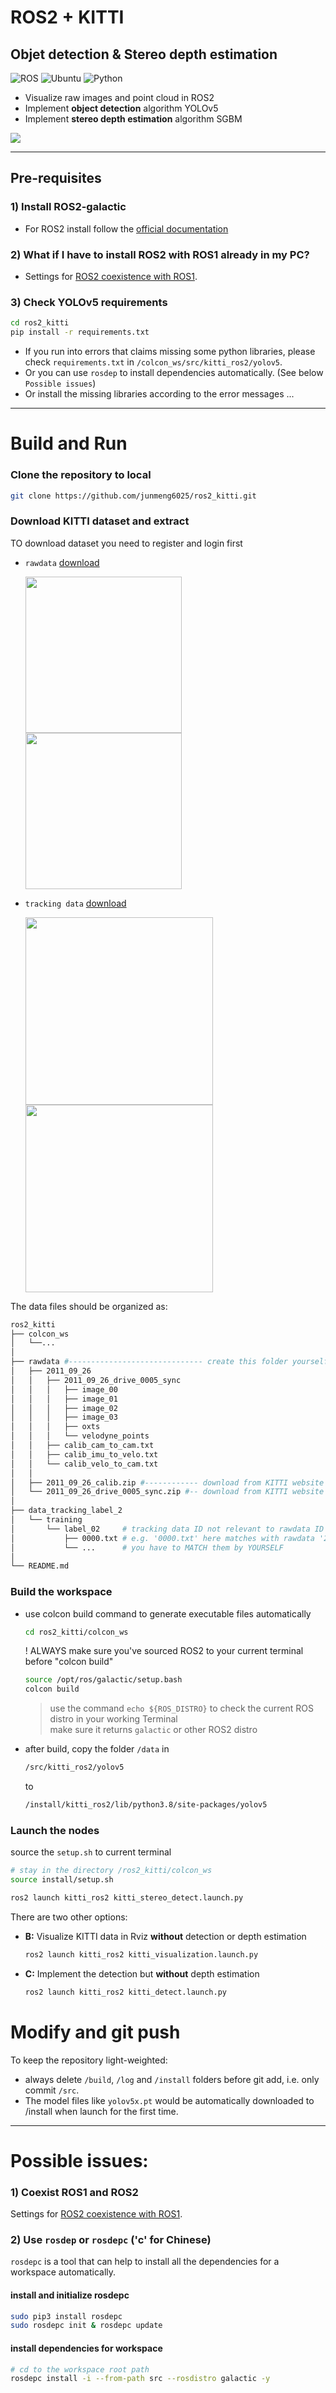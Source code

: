 # ROS2 + KITTI
## Objet detection & Stereo depth estimation
![ROS](https://img.shields.io/badge/ros2-galactic-blue)
![Ubuntu](https://img.shields.io/badge/ubuntu-20.04-blue)
![Python](https://img.shields.io/badge/python-3.8-blue)
- Visualize raw images and point cloud in ROS2
- Implement **object detection** algorithm YOLOv5
- Implement **stereo depth estimation** algorithm SGBM  
<img src = "README/kitti_ros2_rviz2.png">  

***
## Pre-requisites
### 1) Install ROS2-galactic
- For ROS2 install follow the [official documentation](https://docs.ros.org/en/humble/Installation/Ubuntu-Install-Debians.html)  
### 2) What if I have to install ROS2 with ROS1 already in my PC?
- Settings for [ROS2 coexistence with ROS1](https://stackoverflow.com/questions/61333625/ros2-coexistence-with-ros#:~:text=Based%20on%20Shrijit%20Singh%20comment%2C).  
### 3) Check YOLOv5 requirements
```bash
cd ros2_kitti
pip install -r requirements.txt
```

- If you run into errors that claims missing some python libraries, please check `requirements.txt` in `/colcon_ws/src/kitti_ros2/yolov5`.  
- Or you can use `rosdep` to install dependencies automatically. (See below `Possible issues`)  
- Or install the missing libraries according to the error messages ...
***
# Build and Run
### Clone the repository to local
```bash
git clone https://github.com/junmeng6025/ros2_kitti.git
```
### Download KITTI dataset and extract
TO download dataset you need to register and login first  
- `rawdata` [download](https://s3.eu-central-1.amazonaws.com/avg-kitti/raw_data/2011_09_26_drive_0005/2011_09_26_drive_0005_sync.zip)  
  <p float="left">
    <img src="README/kitti_download_guide00.png" height="250" />
    <img src="README/kitti_download_guide01.png" height="250" /> 
  </p>
  
- `tracking data` [download](https://s3.eu-central-1.amazonaws.com/avg-kitti/data_tracking_label_2.zip)  
  <p float="left">
    <img src="README/kitti_download_guide02.png" height="300" />
    <img src="README/kitti_download_guide03.png" height="300" /> 
  </p>
  
The data files should be organized as:
```bash
ros2_kitti
├── colcon_ws
│   └──...
│
├── rawdata #------------------------------ create this folder yourself
│   ├── 2011_09_26
│   │   ├── 2011_09_26_drive_0005_sync
│   │   │   ├── image_00
│   │   │   ├── image_01
│   │   │   ├── image_02
│   │   │   ├── image_03
│   │   │   ├── oxts
│   │   │   └── velodyne_points
│   │   ├── calib_cam_to_cam.txt
│   │   ├── calib_imu_to_velo.txt
│   │   └── calib_velo_to_cam.txt
│   │
│   ├── 2011_09_26_calib.zip #------------ download from KITTI website
│   └── 2011_09_26_drive_0005_sync.zip #-- download from KITTI website
│
├── data_tracking_label_2
│   └── training
│       └── label_02     # tracking data ID not relevant to rawdata ID
│           ├── 0000.txt # e.g. '0000.txt' here matches with rawdata '2011_09_26_drive_0005'
│           └── ...      # you have to MATCH them by YOURSELF
│
└── README.md
```
### Build the workspace
- use colcon build command to generate executable files automatically
  ```bash
  cd ros2_kitti/colcon_ws
  ```
  ! ALWAYS make sure you've sourced ROS2 to your current terminal before "colcon build"
  ```bash
  source /opt/ros/galactic/setup.bash
  colcon build
  ```
  > use the command `echo ${ROS_DISTRO}` to check the current ROS distro in your working Terminal  
  > make sure it returns `galactic` or other ROS2 distro
- after build, copy the folder `/data` in
    ```bash
    /src/kitti_ros2/yolov5
    ```
    to
    ```bash
    /install/kitti_ros2/lib/python3.8/site-packages/yolov5
    ```
### Launch the nodes
source the `setup.sh` to current terminal
```bash
# stay in the directory /ros2_kitti/colcon_ws
source install/setup.sh
```
```bash
ros2 launch kitti_ros2 kitti_stereo_detect.launch.py 
```

There are two other options:
- **B:**  Visualize KITTI data in Rviz **without** detection or depth estimation
  ```bash
  ros2 launch kitti_ros2 kitti_visualization.launch.py
  ```
- **C:**  Implement the detection but **without** depth estimation
  ```bash
  ros2 launch kitti_ros2 kitti_detect.launch.py 
  ```
# Modify and git push
To keep the repository light-weighted:  
- always delete `/build`, `/log` and `/install` folders before git add, i.e. only commit `/src`.
- The model files like `yolov5x.pt` would be automatically downloaded to /install when launch for the first time.  
***
# Possible issues:
### 1) Coexist ROS1 and ROS2
Settings for [ROS2 coexistence with ROS1](https://stackoverflow.com/questions/61333625/ros2-coexistence-with-ros#:~:text=Based%20on%20Shrijit%20Singh%20comment%2C).  
### 2) Use `rosdep` or `rosdepc` ('c' for Chinese)
`rosdepc` is a tool that can help to install all the dependencies for a workspace automatically.  
#### install and initialize rosdepc
```bash
sudo pip3 install rosdepc
sudo rosdepc init & rosdepc update
```
#### install dependencies for workspace
```bash
# cd to the workspace root path
rosdepc install -i --from-path src --rosdistro galactic -y
```
